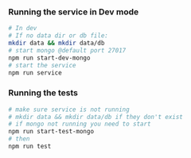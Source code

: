 ### Running the service in Dev mode

```bash
# In dev
# If no data dir or db file:
mkdir data && mkdir data/db
# start mongo @default port 27017
npm run start-dev-mongo
# start the service
npm run service
```

### Running the tests
```bash
# make sure service is not running
# mkdir data && mkdir data/db if they don't exist
# if mongo not running you need to start
npm run start-test-mongo
# then
npm run test
```
